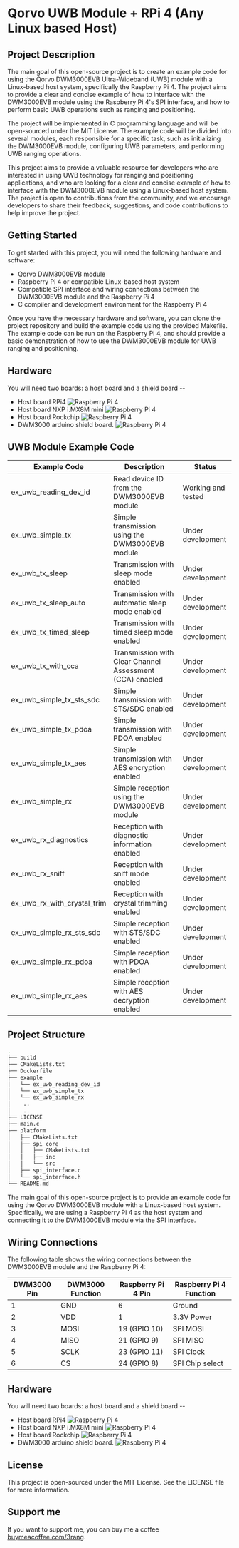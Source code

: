 # Qorvo UWB Module + RPi 4 (Any Linux based Host)

## Project Description

The main goal of this open-source project is to create an example code for using the Qorvo DWM3000EVB Ultra-Wideband (UWB) module with a Linux-based host system, specifically the Raspberry Pi 4. The project aims to provide a clear and concise example of how to interface with the DWM3000EVB module using the Raspberry Pi 4's SPI interface, and how to perform basic UWB operations such as ranging and positioning.

The project will be implemented in C programming language and will be open-sourced under the MIT License. The example code will be divided into several modules, each responsible for a specific task, such as initializing the DWM3000EVB module, configuring UWB parameters, and performing UWB ranging operations.

This project aims to provide a valuable resource for developers who are interested in using UWB technology for ranging and positioning applications, and who are looking for a clear and concise example of how to interface with the DWM3000EVB module using a Linux-based host system. The project is open to contributions from the community, and we encourage developers to share their feedback, suggestions, and code contributions to help improve the project.

## Getting Started

To get started with this project, you will need the following hardware and software:

- Qorvo DWM3000EVB module
- Raspberry Pi 4 or compatible Linux-based host system
- Compatible SPI interface and wiring connections between the DWM3000EVB module and the Raspberry Pi 4
- C compiler and development environment for the Raspberry Pi 4

Once you have the necessary hardware and software, you can clone the project repository and build the example code using the provided Makefile. The example code can be run on the Raspberry Pi 4, and should provide a basic demonstration of how to use the DWM3000EVB module for UWB ranging and positioning.

## Hardware
You will need two boards: a host board and a shield board --
* Host board RPi4
![Raspberry Pi 4](https://github.com/3rang/Qorvo_UWB_Linux/blob/v0.1/doc/pic_dwm3000evb.PNG)
* Host board NXP i.MX8M mini
![Raspberry Pi 4](https://github.com/3rang/Qorvo_UWB_Linux/blob/v0.1/doc/pic_dwm3000evb.PNG)
* Host board Rockchip
![Raspberry Pi 4](https://github.com/3rang/Qorvo_UWB_Linux/blob/v0.1/doc/pic_dwm3000evb.PNG)
* DWM3000 arduino shield board.
![Raspberry Pi 4](https://github.com/3rang/Qorvo_UWB_Linux/blob/v0.1/doc/pic_dwm3000evb.PNG)


## UWB Module Example Code

| Example Code | Description | Status |
|--------------|-------------|--------|
| ex_uwb_reading_dev_id | Read device ID from the DWM3000EVB module | Working and tested |
| ex_uwb_simple_tx | Simple transmission using the DWM3000EVB module | Under development |
| ex_uwb_tx_sleep | Transmission with sleep mode enabled | Under development |
| ex_uwb_tx_sleep_auto | Transmission with automatic sleep mode enabled | Under development |
| ex_uwb_tx_timed_sleep | Transmission with timed sleep mode enabled | Under development |
| ex_uwb_tx_with_cca | Transmission with Clear Channel Assessment (CCA) enabled | Under development |
| ex_uwb_simple_tx_sts_sdc | Simple transmission with STS/SDC enabled | Under development |
| ex_uwb_simple_tx_pdoa | Simple transmission with PDOA enabled | Under development |
| ex_uwb_simple_tx_aes | Simple transmission with AES encryption enabled | Under development |
| ex_uwb_simple_rx | Simple reception using the DWM3000EVB module | Under development |
| ex_uwb_rx_diagnostics | Reception with diagnostic information enabled | Under development |
| ex_uwb_rx_sniff | Reception with sniff mode enabled | Under development |
| ex_uwb_rx_with_crystal_trim | Reception with crystal trimming enabled | Under development |
| ex_uwb_simple_rx_sts_sdc | Simple reception with STS/SDC enabled | Under development |
| ex_uwb_simple_rx_pdoa | Simple reception with PDOA enabled | Under development |
| ex_uwb_simple_rx_aes | Simple reception with AES decryption enabled | Under development |

## Project Structure 

```sh
.
├── build
├── CMakeLists.txt
├── Dockerfile
├── example
│   └── ex_uwb_reading_dev_id
│   └── ex_uwb_simple_tx
│   └── ex_uwb_simple_rx
│    ..
│    ..
├── LICENSE
├── main.c
├── platform
│   ├── CMakeLists.txt
│   ├── spi_core
│   │   ├── CMakeLists.txt
│   │   ├── inc
│   │   └── src
│   ├── spi_interface.c
│   └── spi_interface.h
└── README.md

```



The main goal of this open-source project is to provide an example code for using the Qorvo DWM3000EVB module with a Linux-based host system. Specifically, we are using a Raspberry Pi 4 as the host system and connecting it to the DWM3000EVB module via the SPI interface.


## Wiring Connections

The following table shows the wiring connections between the DWM3000EVB module and the Raspberry Pi 4:

| DWM3000 Pin | DWM3000 Function | Raspberry Pi 4 Pin | Raspberry Pi 4 Function |
|-------------|-----------------|--------------------|--------------------------|
| 1           | GND             | 6                  | Ground                   |
| 2           | VDD             | 1                  | 3.3V Power               |
| 3           | MOSI            | 19 (GPIO 10)       | SPI MOSI                  |
| 4           | MISO            | 21 (GPIO 9)        | SPI MISO                  |
| 5           | SCLK            | 23 (GPIO 11)       | SPI Clock                 |
| 6           | CS              | 24 (GPIO 8)        | SPI Chip select           |

## Hardware
You will need two boards: a host board and a shield board --
* Host board RPi4
![Raspberry Pi 4](https://github.com/3rang/Qorvo_UWB_Linux/blob/v0.1/doc/pic_dwm3000evb.PNG)
* Host board NXP i.MX8M mini
![Raspberry Pi 4](https://github.com/3rang/Qorvo_UWB_Linux/blob/v0.1/doc/pic_dwm3000evb.PNG)
* Host board Rockchip
![Raspberry Pi 4](https://github.com/3rang/Qorvo_UWB_Linux/blob/v0.1/doc/pic_dwm3000evb.PNG)
* DWM3000 arduino shield board.
![Raspberry Pi 4](https://github.com/3rang/Qorvo_UWB_Linux/blob/v0.1/doc/pic_dwm3000evb.PNG)


## License

This project is open-sourced under the MIT License. See the LICENSE file for more information.

## Support me

If you want to support me, you can buy me a coffee [buymeacoffee.com/3rang](www.edgex.one).

